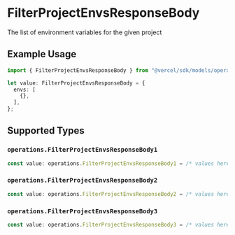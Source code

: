 # FilterProjectEnvsResponseBody

The list of environment variables for the given project

## Example Usage

```typescript
import { FilterProjectEnvsResponseBody } from "@vercel/sdk/models/operations/filterprojectenvs.js";

let value: FilterProjectEnvsResponseBody = {
  envs: [
    {},
  ],
};
```

## Supported Types

### `operations.FilterProjectEnvsResponseBody1`

```typescript
const value: operations.FilterProjectEnvsResponseBody1 = /* values here */
```

### `operations.FilterProjectEnvsResponseBody2`

```typescript
const value: operations.FilterProjectEnvsResponseBody2 = /* values here */
```

### `operations.FilterProjectEnvsResponseBody3`

```typescript
const value: operations.FilterProjectEnvsResponseBody3 = /* values here */
```

